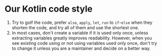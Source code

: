 # Our Kotlin code style

1. Try to golf the code, prefer `also`, `apply`, `let`, `run` to `if`-`else` when they shorten the code, and try all of them and use the shortest one.
1. In most cases, don't create a variable if it is used only once, unless extracting variables greatly improves readability. However, when you see existing code using or not using variables used only once, don't try to change it unless you are a maintainer and decide on a better way.
